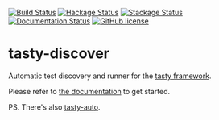 [![Build Status](https://travis-ci.org/lwm/tasty-discover.svg?branch=master)](https://travis-ci.org/lwm/tasty-discover)
[![Hackage Status](https://img.shields.io/badge/Hackage-1.0.1-brightgreen.svg)](http://hackage.haskell.org/package/tasty-discover)
[![Stackage Status](https://img.shields.io/badge/Stackage-1.0.1-brightgreen.svg)](https://www.stackage.org/package/tasty-discover/)
[![Documentation Status](https://readthedocs.org/projects/tasty-discover/badge/?version=latest)](http://tasty-discover.readthedocs.io/en/latest/?badge=latest)
[![GitHub license](https://img.shields.io/badge/license-GPL3-brightgreen.svg)](https://raw.githubusercontent.com/lwm/tasty-discover/master/LICENSE)

# tasty-discover

Automatic test discovery and runner for the [tasty framework].

Please refer to [the documentation] to get started.

PS. There's also [tasty-auto](https://github.com/minad/tasty-auto).

[tasty framework]: https://github.com/feuerbach/tasty
[the documentation]: http://tasty-discover.readthedocs.io/en/latest/
